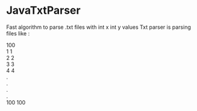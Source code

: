# JavaTxtParser
Fast algorithm to parse .txt files with int x  int y  values
Txt parser is parsing files like :

100 <br />
1 1 <br />
2 2 <br />
3 3 <br />
4 4 <br />
. <br />
. <br />
. <br />
. <br />
100 100
